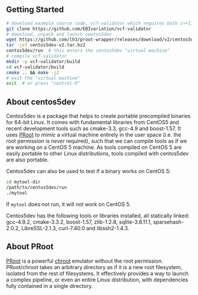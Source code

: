 ## Getting Started
```sh
# download example source code, vcf-validator which requires both c++11 and boost
git clone https://github.com/EBIvariation/vcf-validator
# download, unpack and launch centos5dev
wget https://github.com/lh3/proot-wrapper/releases/download/v2/centos5dev-v2.tar.bz2
tar -jxf centos5dev-v2.tar.bz2
centos5dev/run  # this enters the centos5dev "virtual machine"
# compile vcf-validator
mkdir -p vcf-validator/build
cd vcf-validator/build
cmake .. && make -j2
# exit the "virtual machine"
exit  # or press "control-D"
```

## About centos5dev

Centos5dev is a package that helps to create portable precompiled binaries for
64-bit Linux. It comes with fundamental libraries from CentOS5 and recent
development tools such as cmake-3.3, gcc-4.9 and boost-1.57.  It uses
[PRoot][proot] to *mimic* a virtual machine entirely in the user space (i.e.
the root permission is *never* required), such that we can compile tools
as if we are working on a CentOS 5 machine. As tools compiled on CentOS 5 are
easily portable to other Linux distributions, tools compiled with centos5dev
are also portable.

Centos5dev can also be used to test if a binary works on CentOS 5:
```sh
cd mytool-dir
/path/to/centos5dev/run
./mytool
```
If `mytool` does not run, it will not work on CentOS 5.

Centos5dev has the following tools or libraries installed, all statically
linked: gcc-4.9.2, cmake-3.3.2, boost-1.57, zlib-1.2.8, sqlite-3.8.11.1,
sparsehash-2.0.2, LibreSSL-2.1.3, curl-7.40.0 and libssh2-1.4.3.

## About PRoot

[PRoot][proot] is a powerful [chroot][chroot] emulator without the root
permission. PRoot/chroot takes an arbitrary directory as if it is a new root
filesystem, isolated from the rest of filesystems. It effectively provides a
way to launch a complex pipeline, or even an entire Linux distribution, with
dependencies fully contained in a single directory.

[proot]: http://proot.me
[chroot]: https://en.wikipedia.org/wiki/Chroot
